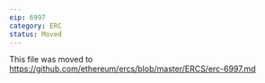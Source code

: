 ```yaml
---
eip: 6997
category: ERC
status: Moved
---
```


This file was moved to https://github.com/ethereum/ercs/blob/master/ERCS/erc-6997.md
